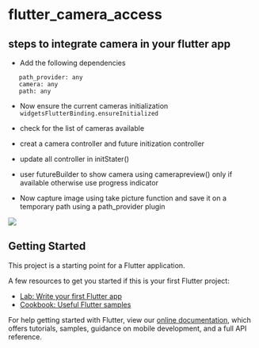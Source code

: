 # flutter_camera_access

## steps to integrate camera in your flutter app
 - Add the following dependencies 
 ```
    path_provider: any
    camera: any
    path: any
 ```
 - Now ensure the current cameras initialization 
      ` widgetsFlutterBinding.ensureInitialized `
      
 - check for the list of cameras available 
 - creat a camera controller and future initization controller
 - update all controller in initStater()
 - user futureBuilder to show camera using camerapreview() only if available otherwise use progress indicator 
 - Now capture image using take picture function and save it on a temporary path using a path_provider plugin 

![](camera.gif)
## Getting Started

This project is a starting point for a Flutter application.

A few resources to get you started if this is your first Flutter project:

- [Lab: Write your first Flutter app](https://flutter.dev/docs/get-started/codelab)
- [Cookbook: Useful Flutter samples](https://flutter.dev/docs/cookbook)

For help getting started with Flutter, view our
[online documentation](https://flutter.dev/docs), which offers tutorials,
samples, guidance on mobile development, and a full API reference.
